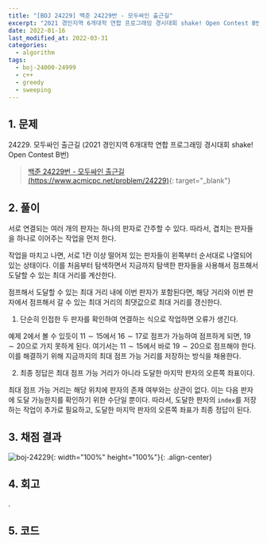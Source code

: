 ```yaml
---
title: "[BOJ 24229] 백준 24229번 - 모두싸인 출근길"
excerpt: "2021 경인지역 6개대학 연합 프로그래밍 경시대회 shake! Open Contest B번 - 백준 24229번 모두싸인 출근길 풀이"
date: 2022-01-16
last_modified_at: 2022-03-31
categories:
  - algorithm
tags:
  - boj-24000-24999
  - c++
  - greedy
  - sweeping
---
```


## 1. 문제
$24229$. 모두싸인 출근길 (2021 경인지역 6개대학 연합 프로그래밍 경시대회 shake! Open Contest B번)

> [백준 24229번 - 모두싸인 출근길 (https://www.acmicpc.net/problem/24229)](https://www.acmicpc.net/problem/24229){: target="_blank"}

## 2. 풀이

서로 연결되는 여러 개의 판자는 하나의 판자로 간주할 수 있다. 따라서, 겹치는 판자들을 하나로 이어주는 작업을 먼저 한다. 

작업을 마치고 나면, 서로 $1$칸 이상 떨어져 있는 판자들이 왼쪽부터 순서대로 나열되어 있는 상태이다. 이를 처음부터 탐색하면서 지금까지 탐색한 판자들을 사용해서 점프해서 도달할 수 있는 최대 거리를 계산한다. 

점프해서 도달할 수 있는 최대 거리 내에 이번 판자가 포함된다면, 해당 거리와 이번 판자에서 점프해서 갈 수 있는 최대 거리의 최댓값으로 최대 거리를 갱신한다.

1.	단순히 인접한 두 판자를 확인하여 연결하는 식으로 작업하면 오류가 생긴다.

예제 $2$에서 볼 수 있듯이 $11\sim 15$에서 $16\sim 17$로 점프가 가능하여 점프하게 되면, $19\sim 20$으로 가지 못하게 된다. 여기서는 $11\sim 15$에서 바로 $19\sim 20$으로 점프해야 한다. 이를 해결하기 위해 지금까지의 최대 점프 가능 거리를 저장하는 방식을 채용한다.

2.	최종 정답은 최대 점프 가능 거리가 아니라 도달한 마지막 판자의 오른쪽 좌표이다.

최대 점프 가능 거리는 해당 위치에 판자의 존재 여부와는 상관이 없다. 이는 다음 판자에 도달 가능한지를 확인하기 위한 수단일 뿐이다. 따라서, 도달한 판자의 `index`를 저장하는 작업이 추가로 필요하고, 도달한 마지막 판자의 오른쪽 좌표가 최종 정답이 된다.

## 3. 채점 결과

![boj-24229](https://user-images.githubusercontent.com/30232837/161067389-41446e77-6c95-4529-94b3-5a09d443656f.png "boj-24229"){: width="100%" height="100%"}{: .align-center}

## 4. 회고

.

## 5. 코드

<script src="https://gist.github.com/BurningFalls/bbedb03310f258f29a46acd6468cb3f5.js"></script>